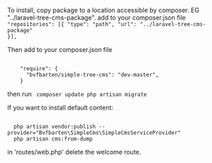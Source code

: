 To install, copy package to a location accessible by composer.  EG  "../laravel-tree-cms-package". add to your composer.json file
<code>
    "repositories": [{
      "type": "path",
      "url": "../laravel-tree-cms-package"
    }],
</code>

Then add to your composer.json file

<code>
    "require": {
      "bvfbarten/simple-tree-cms": "dev-master",
    }
</code>

then run 
<code>
    composer update
    php artisan migrate
</code>

If you want to install default content:

<code>
  php artisan vendor:publish --provider="Bvfbarten\SimpleCms\SimpleCmsServiceProvider"
  php artisan cms:from-dump
</code>

in 'routes/web.php' delete the welcome route.


